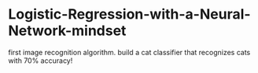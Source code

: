 # Logistic-Regression-with-a-Neural-Network-mindset
 first image recognition algorithm. build a cat classifier that recognizes cats with 70% accuracy!
